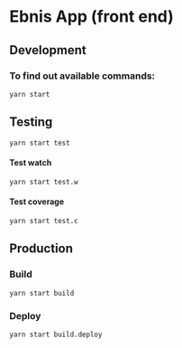 # Ebnis App (front end)

## Development

### To find out available commands:

`yarn start`

## Testing

`yarn start test`

#### Test watch

`yarn start test.w`

#### Test coverage

`yarn start test.c`

## Production

### Build

`yarn start build`

### Deploy

`yarn start build.deploy`
